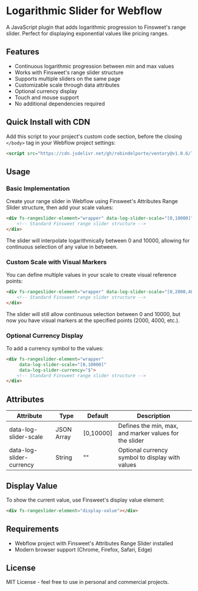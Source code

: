 # Logarithmic Slider for Webflow

A JavaScript plugin that adds logarithmic progression to Finsweet's range slider. Perfect for displaying exponential values like pricing ranges.

## Features

- Continuous logarithmic progression between min and max values
- Works with Finsweet's range slider structure
- Supports multiple sliders on the same page
- Customizable scale through data attributes
- Optional currency display
- Touch and mouse support
- No additional dependencies required

## Quick Install with CDN

Add this script to your project's custom code section, before the closing `</body>` tag in your Webflow project settings:

```html
<script src="https://cdn.jsdelivr.net/gh/robindelporte/ventory@v1.0.6/logarithmic-slider.js"></script>
```

## Usage

### Basic Implementation

Create your range slider in Webflow using Finsweet's Attributes Range Slider structure, then add your scale values:

```html
<div fs-rangeslider-element="wrapper" data-log-slider-scale="[0,10000]">
    <!-- Standard Finsweet range slider structure -->
</div>
```

The slider will interpolate logarithmically between 0 and 10000, allowing for continuous selection of any value in between.

### Custom Scale with Visual Markers

You can define multiple values in your scale to create visual reference points:

```html
<div fs-rangeslider-element="wrapper" data-log-slider-scale="[0,2000,4000,6000,8000,10000]">
    <!-- Standard Finsweet range slider structure -->
</div>
```

The slider will still allow continuous selection between 0 and 10000, but now you have visual markers at the specified points (2000, 4000, etc.).

### Optional Currency Display

To add a currency symbol to the values:

```html
<div fs-rangeslider-element="wrapper" 
     data-log-slider-scale="[0,10000]"
     data-log-slider-currency="$">
    <!-- Standard Finsweet range slider structure -->
</div>
```

## Attributes

| Attribute | Type | Default | Description |
|-----------|------|---------|-------------|
| data-log-slider-scale | JSON Array | [0,10000] | Defines the min, max, and marker values for the slider |
| data-log-slider-currency | String | "" | Optional currency symbol to display with values |

## Display Value

To show the current value, use Finsweet's display value element:

```html
<div fs-rangeslider-element="display-value"></div>
```

## Requirements

- Webflow project with Finsweet's Attributes Range Slider installed
- Modern browser support (Chrome, Firefox, Safari, Edge)

## License

MIT License - feel free to use in personal and commercial projects.
